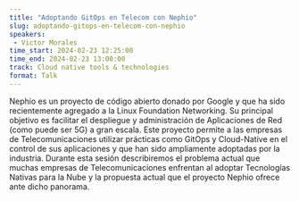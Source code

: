 ```yaml
---
title: "Adoptando GitOps en Telecom con Nephio"
slug: adoptando-gitops-en-telecom-con-nephio
speakers:
 - Victor Morales
time_start: 2024-02-23 12:25:00
time_end: 2024-02-23 13:00:00
track: Cloud native tools & technologies
format: Talk
---
```


Nephio es un proyecto de código abierto donado por Google y que ha sido recientemente agregado a la Linux Foundation Networking. Su principal objetivo es facilitar el despliegue y administración de Aplicaciones de Red (como puede ser 5G) a gran escala. Este proyecto permite a las empresas de Telecomunicaciones utilizar prácticas como GitOps y Cloud-Native en el control de sus aplicaciones y que han sido ampliamente adoptadas por la industria. Durante esta sesión describiremos el problema actual que muchas empresas de Telecomunicaciones enfrentan al adoptar Tecnologías Nativas para la Nube y la propuesta actual que el proyecto Nephio ofrece ante dicho panorama.